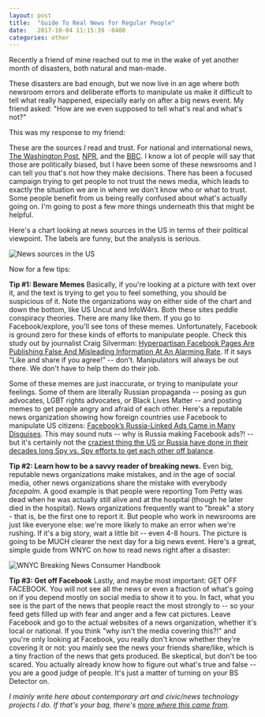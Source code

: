 ```yaml
---
layout: post
title:  "Guide To Real News for Regular People"
date:   2017-10-04 11:15:39 -0400
categories: other
---
```


Recently a friend of mine reached out to me in the wake of yet another month of disasters, both natural and man-made.

These disasters are bad enough, but we now live in an age where both newsroom errors and deliberate efforts to manipulate us make it difficult to tell what really happened, especially early on after a big news event. My friend asked: "How are we even supposed to tell what's real and what's not?"

This was my response to my friend:

These are the sources *I* read and trust. For national and international news, [The Washington Post](http://washingtonpost.com), [NPR](http://npr.org), and the [BBC](http://bbc.co.uk). I know a lot of people will say that those are politically biased, but I have been some of these newsrooms and I can tell you that's not how they make decisions. There has been a focused campaign trying to get people to not trust the news media, which leads to exactly the situation we are in where we don't know who or what to trust. Some people benefit from us being really confused about what's actually going on. I'm going to post a few more things underneath this that might be helpful.

Here's a chart looking at news sources in the US in terms of their political viewpoint. The labels are funny, but the analysis is serious.

![News sources in the US](https://www.adfontesmedia.com/wp-content/uploads/2017/08/Second-Edition-News-Chart.V2.jpg)

Now for a few tips:

**Tip #1: Beware Memes** Basically, if you're looking at a picture with text over it, and the text is trying to get you to feel something, you should be suspicious of it. Note the organizations way on either side of the chart and down the bottom, like US Uncut and InfoW4rs. Both these sites peddle conspiracy theories. There are many like them. If you go to Facebook/explore, you'll see tons of these memes. Unfortunately, Facebook is ground zero for these kinds of efforts to manipulate people. Check this study out by journalist Craig Silverman: [Hyperpartisan Facebook Pages Are Publishing False And Misleading Information At An Alarming Rate](https://www.buzzfeed.com/craigsilverman/partisan-fb-pages-analysis?utm_term=.bjePa09eA#.vmzOBwRpJ). If it says "Like and share if you agree!" -- don't. Manipulators will always be out there. We don't have to help them do their job.

Some of these memes are just inaccurate, or trying to manipulate your feelings. Some of them are literally Russian propaganda -- posing as gun advocates, LGBT rights advocates, or Black Lives Matter -- and posting memes to get people angry and afraid of each other. Here's a reputable news organization showing how foreign countries use Facebook to manipulate US citizens: [Facebook’s Russia-Linked Ads Came in Many Disguises](https://www.nytimes.com/2017/10/02/technology/facebook-russia-ads-.html). This may sound nuts -- why is Russia making Facebook ads?! -- but it's certainly not the [craziest thing the US or Russia have done in their decades long Spy vs. Spy efforts to get each other off balance](https://listverse.com/2016/04/28/10-crazy-cold-war-schemes-that-were-completely-serious/).

**Tip #2: Learn how to be a savvy reader of breaking news.** Even big, reputable news organizations make mistakes, and in the age of social media, other news organizations share the mistake with everybody *facepalm*. A good example is that people were reporting Tom Petty was dead when he was actually still alive and at the hospital (though he later died in the hospital). News organizations frequently want to "break" a story - that is, be the first one to report it. But people who work in newsrooms are just like everyone else: we're more likely to make an error when we're rushing. If it's a big story, wait a little bit -- even 4-8 hours. The picture is going to be MUCH clearer the next day for a big news event. Here's a great, simple guide from WNYC on how to read news right after a disaster:

![WNYC Breaking News Consumer Handbook](https://i.pinimg.com/originals/fb/ed/79/fbed7902ffda2a8f1db2269a65e4daa6.jpg)

**Tip #3: Get off Facebook** Lastly, and maybe most important: GET OFF FACEBOOK. You will not see all the news or even a fraction of what's going on if you depend mostly on social media to show it to you. In fact, what you see is the part of the news that people react the most strongly to -- so your feed gets filled up with fear and anger and a few cat pictures. Leave Facebook and go to the actual websites of a news organization, whether it's local or national. If you think "why isn't the media covering this?!" and you're only looking at Facebook, you really don't know whether they're covering it or not: you mainly see the news your friends share/like, which is a tiny fraction of the news that gets produced. Be skeptical, but don't be too scared. You actually already know how to figure out what's true and false -- you are a good judge of people. It's just a matter of turning on your BS Detector on.

*I mainly write here about contemporary art and civic/news technology projects I do. If that's your bag, there's [more where this came from](http://lisawilliams.github.io/lisa).*
